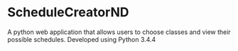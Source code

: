 # ScheduleCreatorND
A python web application that allows users to choose classes and view their possible schedules. Developed using Python 3.4.4
